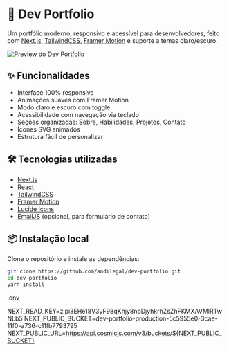 # 🚀 Dev Portfolio

Um portfólio moderno, responsivo e acessível para desenvolvedores, feito com [Next.js](https://nextjs.org/), [TailwindCSS](https://tailwindcss.com/), [Framer Motion](https://www.framer.com/motion/) e suporte a temas claro/escuro.

![Preview do Dev Portfolio](./public/preview.jpg)

## ✨ Funcionalidades

- Interface 100% responsiva
- Animações suaves com Framer Motion
- Modo claro e escuro com toggle
- Acessibilidade com navegação via teclado
- Seções organizadas: Sobre, Habilidades, Projetos, Contato
- Ícones SVG animados
- Estrutura fácil de personalizar

## 🛠️ Tecnologias utilizadas

- [Next.js](https://nextjs.org/)
- [React](https://reactjs.org/)
- [TailwindCSS](https://tailwindcss.com/)
- [Framer Motion](https://www.framer.com/motion/)
- [Lucide Icons](https://lucide.dev/)
- [EmailJS](https://www.emailjs.com/) (opcional, para formulário de contato)

## 📦 Instalação local

Clone o repositório e instale as dependências:

```bash
git clone https://github.com/andilegal/dev-portfolio.git
cd dev-portfolio
yarn install
```

.env

NEXT_READ_KEY=zipi3EHe18V3yF98qKhjy8nbDjyhkrhZsZhFKMXAVMlRTwNLb5
NEXT_PUBLIC_BUCKET=dev-portfolio-production-5c5955e0-3cae-11f0-a736-c11fb7793795
NEXT_PUBLIC_URL=https://api.cosmicjs.com/v3/buckets/${NEXT_PUBLIC_BUCKET}
